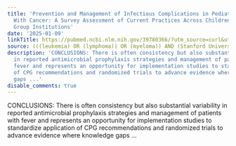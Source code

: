 ```yaml
---
title: 'Prevention and Management of Infectious Complications in Pediatric Patients
  With Cancer: A Survey Assessment of Current Practices Across Children''s Oncology
  Group Institutions'
date: '2025-01-09'
linkTitle: https://pubmed.ncbi.nlm.nih.gov/39780366/?utm_source=curl&utm_medium=rss&utm_campaign=pubmed-2&utm_content=1Rkszs2HVZ2RHP33OibaNFew6VK-LzjJWTD4GwmLlk8B-wCceh&fc=20220923065203&ff=20250109170927&v=2.18.0.post9+e462414
source: (((leukemia) OR (lymphoma)) OR (myeloma)) AND (Stanford University[Affiliation])
description: 'CONCLUSIONS: There is often consistency but also substantial variability
  in reported antimicrobial prophylaxis strategies and management of patients with
  fever and represents an opportunity for implementation studies to standardize application
  of CPG recommendations and randomized trials to advance evidence where knowledge
  gaps ...'
disable_comments: true
---
```

CONCLUSIONS: There is often consistency but also substantial variability in reported antimicrobial prophylaxis strategies and management of patients with fever and represents an opportunity for implementation studies to standardize application of CPG recommendations and randomized trials to advance evidence where knowledge gaps ...
